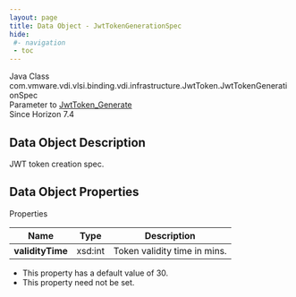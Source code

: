 ```yaml
---
layout: page
title: Data Object - JwtTokenGenerationSpec
hide:
 #- navigation
 - toc
---
```






Java Class
    com.vmware.vdi.vlsi.binding.vdi.infrastructure.JwtToken.JwtTokenGenerationSpec  
Parameter to
     [JwtToken_Generate](vdi.infrastructure.JwtToken.md#generate)  
Since 
    Horizon 7.4

## Data Object Description 

JWT token creation spec. 

## Data Object Properties

Properties

Name |  Type |  Description   
---|---|---  
**validityTime**|  xsd:int|  Token validity time in mins.   


  * This property has a default value of 30.
* This property need not be set.

  
  
  
  
  
  

